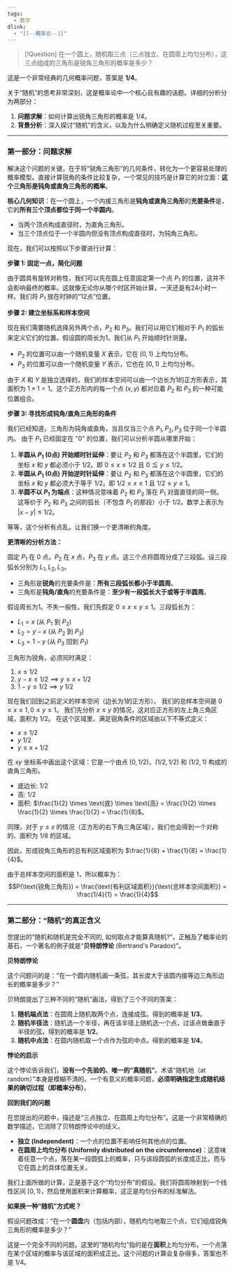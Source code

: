 ```yaml
---
tags:
  - 数学
dlink:
  - "[[--概率论--]]"
---
```

> [!Question] 
> 在一个圆上，随机取三点（三点独立、在圆周上均匀分布），这三点组成的三角形是锐角三角形的概率是多少？

这是一个非常经典的几何概率问题，答案是 **1/4**。

关于“随机”的思考非常深刻，这是概率论中一个核心且有趣的话题。详细的分析分为两部分：
1.  **问题求解**：如何计算出锐角三角形的概率是 1/4。
2.  **背景分析**：深入探讨“随机”的含义，以及为什么明确定义随机过程至关重要。

-----
### 第一部分：问题求解

解决这个问题的关键，在于将“锐角三角形”的几何条件，转化为一个更容易处理的概率模型。直接计算锐角的条件比较复杂，一个常见的技巧是计算它的对立面：**这个三角形是钝角或直角三角形的概率**。

**核心几何知识**：在一个圆上，一个内接三角形是**钝角或直角三角形**的**充要条件**是，它的**所有三个顶点都位于同一个半圆内**。

  * 当两个顶点构成直径时，为直角三角形。
  * 当三个顶点位于一个半圆内但没有顶点构成直径时，为钝角三角形。

现在，我们可以按照以下步骤进行计算：

**步骤 1: 固定一点，简化问题**

由于圆具有旋转对称性，我们可以先在圆上任意固定第一个点 $P_1$ 的位置，这并不会影响最终的概率。这就像无论你从哪个时区开始计算，一天还是有24小时一样。我们将 $P_1$ 放在时钟的“12点”位置。

**步骤 2: 建立坐标系和样本空间**

现在我们需要随机选择另外两个点，$P_2$ 和 $P_3$。我们可以用它们相对于 $P_1$ 的弧长来定义它们的位置。假设圆的周长为1。我们从 $P_1$ 开始顺时针测量。

  * $P_2$ 的位置可以由一个随机变量 $X$ 表示，它在 $[0, 1)$ 上均匀分布。
  * $P_3$ 的位置可以由一个随机变量 $Y$ 表示，它也在 $[0, 1)$ 上均匀分布。

由于 $X$ 和 $Y$ 是独立选择的，我们的样本空间可以由一个边长为1的正方形表示，其面积为 $1 \times 1 = 1$。这个正方形内的每一个点 $(x, y)$ 都对应着 $P_2$ 和 $P_3$ 的一种可能位置组合。

**步骤 3: 寻找形成钝角/直角三角形的条件**

我们已经知道，三角形为钝角或直角，当且仅当三个点 $P_1, P_2, P_3$ 位于同一个半圆内。
由于 $P_1$ 已经固定在 "0" 的位置，我们可以分析半圆从哪里开始：

1.  **半圆从 $P_1$ (0点) 开始顺时针延伸**：要让 $P_2$ 和 $P_3$ 都落在这个半圆里，它们的坐标 $x$ 和 $y$ 都必须小于 $1/2$。即 $0 \leq x \leq 1/2$ 且 $0 \leqq y \leq 1/2$。
2.  **半圆从 $P_1$ (0点) 开始逆时针延伸**：要让 $P_2$ 和 $P_3$ 都落在这个半圆里，它们的坐标 $x$ 和 $y$ 都必须大于等于 $1/2$。即 $1/2 \leq x \leq 1$ 且 $1/2 \leq y \leq 1$。
3.  **半圆不以 $P_1$ 为端点**：这种情况意味着 $P_2$ 和 $P_3$ 落在 $P_1$ 对面直径的同一侧。这等价于 $P_2$ 和 $P_3$ 之间的弧长（不包含 $P_1$ 的那段）小于 $1/2$。数学上表示为 $|x - y| \leq 1/2$。

等等，这个分析有点乱。让我们换一个更清晰的角度。

**更清晰的分析方法：**

固定 $P_1$ 在 0 点。$P_2$ 在 $x$ 点，$P_3$ 在 $y$ 点。这三个点将圆周分成了三段弧。设三段弧长分别为 $L_1, L_2, L_3$。

  * 三角形是**锐角**的充要条件是：**所有三段弧长都小于半圆周**。
  * 三角形是**钝角/直角**的充要条件是：**至少有一段弧长大于或等于半圆周**。

假设周长为1。不失一般性，我们先假定 $0 \leq x \leq y \leq 1$。三段弧长为：

  * $L_1 = x$ (从 $P_1$ 到 $P_2$)
  * $L_2 = y - x$ (从 $P_2$ 到 $P_3$)
  * $L_3 = 1 - y$ (从 $P_3$ 回到 $P_1$)

三角形为锐角，必须同时满足：

1.  $x \leq 1/2$
2.  $y - x \leq 1/2 \implies y \leq x + 1/2$
3.  $1 - y \leq 1/2 \implies y \> 1/2$

现在我们回到之前定义的样本空间（边长为1的正方形）。
我们的总样本空间是 $0 \leq x \leq 1, 0 \leq y \leq 1$。
我们先分析 $x \leq y$ 的情况，这对应正方形的左上角三角区域，面积为 $1/2$。
在这个区域里，满足锐角条件的区域由以下不等式定义：

  * $x \leq 1/2$
  * $y \> 1/2$
  * $y \leq x + 1/2$

在 $xy$ 坐标系中画出这个区域：它是一个由点 $(0, 1/2)$，$(1/2, 1/2)$ 和 $(1/2, 1)$ 构成的直角三角形。

  * 底边长: $1/2$
  * 高: $1/2$
  * 面积: $\frac{1}{2} \times \text{底} \times \text{高} = \frac{1}{2} \times \frac{1}{2} \times \frac{1}{2} = \frac{1}{8}$。

同理，对于 $y \leq x$ 的情况（正方形的右下角三角区域），我们也会得到一个对称的、面积为 $1/8$ 的区域。

因此，形成锐角三角形的总有利区域面积为 $\frac{1}{8} + \frac{1}{8} = \frac{1}{4}$。

由于总样本空间的面积是 1，所以概率为：
$$P(\text{锐角三角形}) = \frac{\text{有利区域面积}}{\text{总样本空间面积}} = \frac{1/4}{1} = \frac{1}{4}$$

-----

### 第二部分：“随机”的真正含义

您提出的“随机和随机是完全不同的, 如何取点才能算真随机?”，正触及了概率论的基石，一个著名的例子就是“**贝特朗悖论** (Bertrand's Paradox)”。

**贝特朗悖论**

这个问题问的是：“在一个圆内随机画一条弦，其长度大于该圆内接等边三角形边长的概率是多少？”

贝特朗提出了三种不同的“随机”画法，得到了三个不同的答案：

1.  **随机端点法**：在圆周上随机取两个点，连接成弦。得到的概率是 **1/3**。
2.  **随机半径法**：随机选一个半径，再在该半径上随机选一个点，过该点做垂直于半径的弦。得到的概率是 **1/2**。
3.  **随机中点法**：在圆内随机取一个点作为弦的中点。得到的概率是 **1/4**。

**悖论的启示**

这个悖论告诉我们，**没有一个先验的、唯一的“真随机”**。术语“随机地（at random）”本身是模糊不清的。一个有意义的概率问题，**必须明确指定生成随机结果的确切过程（即概率分布）**。

**回到我们的问题**

在您提出的问题中，描述是“三点独立、在圆周上均匀分布”。这是一个非常精确的数学描述，它消除了贝特朗悖论中的歧义。

  * **独立 (Independent)**：一个点的位置不影响任何其他点的位置。
  * **在圆周上均匀分布 (Uniformly distributed on the circumference)**：这意味着任意一个点，落在某一段圆弧上的概率，只与该段圆弧的长度成正比，而与它在圆上的具体位置无关。

我们上面所做的计算，正是基于这个“均匀分布”的假设。我们将圆周映射到一个线性区间 $[0, 1)$，然后使用面积来计算概率，这正是均匀分布的标准解法。

**如果换一种“随机”方式呢？**

假设问题改成：“在一个**圆盘**内（包括内部），随机均匀地取三个点，它们组成锐角三角形的概率是多少？”

这是一个完全不同的问题。这里的“随机均匀”指的是在**面积**上均匀分布。一个点落在某个区域的概率与该区域的面积成正比。这个问题的计算会复杂得多，答案也不是 1/4。
